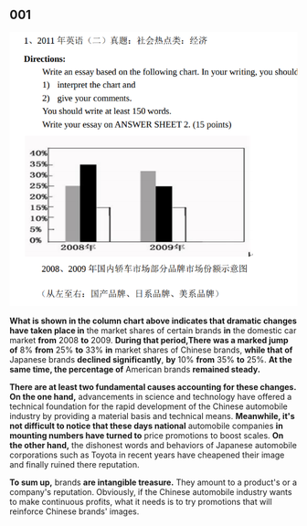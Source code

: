 ## 001

![2011-write](/assets/img/write-2011.png)

**What is shown in the column chart above indicates that dramatic changes have taken place in** the market shares of certain brands **in** the domestic car market **from** 2008 **to** 2009.
**During that period,There was a marked jump of** 8% **from** 25% **to** 33% **in** market shares of Chinese brands, **while that of** Japanese brands **declined significantly**, **by** 10% **from** 35% **to** 25%.
**At the same time, the percentage of** American brands **remained steady.**


**There are at least two fundamental causes accounting for these changes.**
**On the one hand,** advancements in science and technology have offered a technical foundation for the rapid development of the Chinese automobile industry by providing a material basis and technical means.
**Meanwhile, it's not difficult to notice that these days national** automobile companies **in mounting numbers have turned to** price promotions to boost scales.
**On the other hand,** the dishonest words and behaviors of Japanese automobile corporations such as Toyota in recent years have cheapened their image and finally ruined there reputation.

**To sum up,** brands **are intangible treasure.**
They amount to a product's or a company's reputation.
Obviously, if the Chinese automobile industry wants to make continuous profits, what it needs is to try promotions that will reinforce Chinese brands' images.